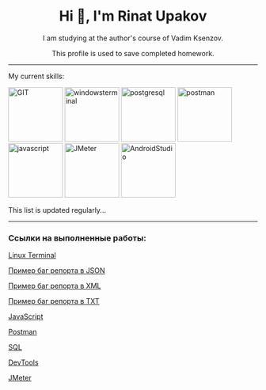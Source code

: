 <h1 align="center"> Hi 👋, I'm <strong>Rinat Upakov</strong></h1>

<p align="center">I am studying at the author's course of Vadim Ksenzov.</p>  
<p align="center">This profile is used to save completed homework.</p>


____

<p>My current skills:</p>  
<div><img src="https://simpleicons.org/icons/git.svg"  alt="GIT" title="GIT and GitHub" width="110" style="user-select: none"/>
<img src="https://simpleicons.org/icons/windowsterminal.svg"  alt="windowsterminal" title="Linux and Windows terminal" width="110" style="user-select: none"/>
<img src="https://simpleicons.org/icons/postgresql.svg"  alt="postgresql" title="PostgreSQL" width="110" style="user-select: none"/>
<img src="https://simpleicons.org/icons/postman.svg"  alt="postman" title="Postman" width="110" style="user-select: none"/>
<img src="https://simpleicons.org/icons/javascript.svg"  alt="javascript" title="JavaScript basics" width="110" style="user-select: none"/>
<img src="https://simpleicons.org/icons/apachejmeter.svg"  alt="JMeter" title="Load testing" width="110" style="user-select: none"/>
<img src="https://simpleicons.org/icons/androidstudio.svg"  alt="AndroidStudio" title="Mobile testing" width="110" style="user-select: none"/>
</div>  



<p>This list is updated regularly...</p>

____



### Ссылки на выполненные работы:
[Linux Terminal](https://github.com/RinatUpakov/LinuxTerminal/blob/cd9b9f15214ae1837dc6afc45659c5f39d8afefb/README.md) 

[Пример баг репорта в JSON](https://github.com/RinatUpakov/LinuxTerminal/blob/cd9b9f15214ae1837dc6afc45659c5f39d8afefb/bug_report.json) 

[Пример баг репорта в XML](https://github.com/RinatUpakov/LinuxTerminal/blob/cd9b9f15214ae1837dc6afc45659c5f39d8afefb/bug_report.xml) 

[Пример баг репорта в TXT](https://github.com/RinatUpakov/LinuxTerminal/blob/cd9b9f15214ae1837dc6afc45659c5f39d8afefb/bug_report.txt) 

[JavaScript](https://github.com/RinatUpakov/JavaScript/blob/fa085583b1ac290dad5bdce7e2b8fb87368cb891/README.md)

[Postman](https://github.com/RinatUpakov/Postman/blob/5a5bd2fe1d014221978eff81a916f6c174f3c442/README.md)

[SQL](https://github.com/RinatUpakov/SQL/blob/35e1253946ca695e4c4b754509abb35b40e8b9d4/README.md)

[DevTools](https://github.com/RinatUpakov/DevTools/blob/887a947bba35d4811101df5eb1aca81a2a7577da/README.md)

[JMeter](https://github.com/RinatUpakov/JMeter/blob/d3eb68d0b3e08f4fbed609c3f04e1ffa9743ac4d/README.md)
<!--
**RinatUpakov/RinatUpakov** is a ✨ _special_ ✨ repository because its `README.md` (this file) appears on your GitHub profile.

Here are some ideas to get you started:

- 🔭 I’m currently working on ...
- 🌱 I’m currently learning ...
- 👯 I’m looking to collaborate on ...
- 🤔 I’m looking for help with ...
- 💬 Ask me about ...
- 📫 How to reach me: ...
- 😄 Pronouns: ...
- ⚡ Fun fact: ...
-->

